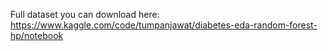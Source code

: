 Full dataset you can download here: https://www.kaggle.com/code/tumpanjawat/diabetes-eda-random-forest-hp/notebook